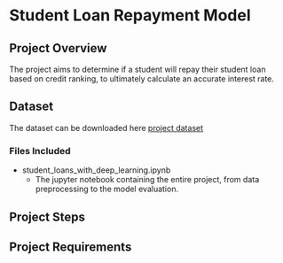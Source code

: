 # Student Loan Repayment Model

## Project Overview

The project aims to determine if a student will repay their student loan based on credit ranking, to ultimately calculate an accurate interest rate.

## Dataset

The dataset can be downloaded here [project dataset](https://static.bc-edx.com/ai/ail-v-1-0/m18/lms/datasets/student-loans.csv)

### Files Included

- student_loans_with_deep_learning.ipynb
  - The jupyter notebook containing the entire project, from data preprocessing to the model evaluation.

## Project Steps

## Project Requirements
